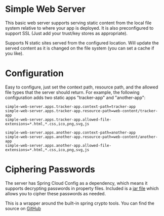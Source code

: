 # Simple Web Server

This basic web server supports serving static content from the local file
system relative to where your app is deployed. It is also preconfigured to 
support SSL (Just add your trust/key stores as appropriate).

Supports N static sites served from the configured location. Will update the served
content as it is changed on the file system (you can set a cache if you like).

# Configuration

Easy to configure, just set the context path, resource path, and the allowed file types
that the server should return. For example, the following configuration adds two static apps
"tracker-app" and "another-app":

```
simple-web-server.apps.tracker-app.context-path=tracker-app
simple-web-server.apps.tracker-app.resource-path=web-content/tracker-app
simple-web-server.apps.tracker-app.allowed-file-extensions=*.html,*.css,ico,png,svg,js

simple-web-server.apps.another-app.context-path=another-app
simple-web-server.apps.another-app.resource-path=web-content/another-app
simple-web-server.apps.another-app.allowed-file-extensions=*.html,*.css,ico,png,svg,js
```

# Ciphering Passwords

The server has Spring Cloud Config as a dependency, which means it supports 
decrypting passwords in property files. Included is a [jar file](./tools/spring-boot-encrypt-cli-tool-1.0.jar) which allows you
to cipher these passwords as needed. 

This is a wrapper around the built-in spring crypto tools. You can find the source on
[GitHub](https://github.com/naeayedea/secret-encryptor)